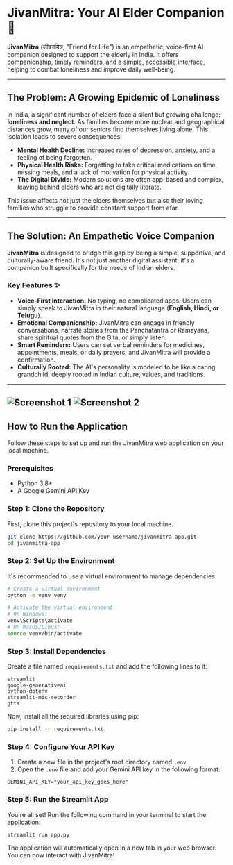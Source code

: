 # JivanMitra: Your AI Elder Companion 🤖

**JivanMitra** (जीवनमित्र, "Friend for Life") is an empathetic, voice-first AI companion designed to support the elderly in India. It offers companionship, timely reminders, and a simple, accessible interface, helping to combat loneliness and improve daily well-being.

-----

## The Problem: A Growing Epidemic of Loneliness

In India, a significant number of elders face a silent but growing challenge: **loneliness and neglect**. As families become more nuclear and geographical distances grow, many of our seniors find themselves living alone. This isolation leads to severe consequences:

  * **Mental Health Decline:** Increased rates of depression, anxiety, and a feeling of being forgotten.
  * **Physical Health Risks:** Forgetting to take critical medications on time, missing meals, and a lack of motivation for physical activity.
  * **The Digital Divide:** Modern solutions are often app-based and complex, leaving behind elders who are not digitally literate.

This issue affects not just the elders themselves but also their loving families who struggle to provide constant support from afar.

-----

## The Solution: An Empathetic Voice Companion

**JivanMitra** is designed to bridge this gap by being a simple, supportive, and culturally-aware friend. It's not just another digital assistant; it's a companion built specifically for the needs of Indian elders.

### Key Features ✨

  * **Voice-First Interaction:** No typing, no complicated apps. Users can simply speak to JivanMitra in their natural language (**English, Hindi, or Telugu**).
  * **Emotional Companionship:** JivanMitra can engage in friendly conversations, narrate stories from the Panchatantra or Ramayana, share spiritual quotes from the Gita, or simply listen.
  * **Smart Reminders:** Users can set verbal reminders for medicines, appointments, meals, or daily prayers, and JivanMitra will provide a confirmation.
  * **Culturally Rooted:** The AI's personality is modeled to be like a caring grandchild, deeply rooted in Indian culture, values, and traditions.

-----
![Screenshot 1](https://raw.githubusercontent.com/SiddardhaShayini/JivanMitra/main/Screenshot%202025-09-01%20113012.png)
![Screenshot 2](https://raw.githubusercontent.com/SiddardhaShayini/JivanMitra/main/Screenshot%202025-09-01%20113137.png)
-----
## How to Run the Application

Follow these steps to set up and run the JivanMitra web application on your local machine.

### Prerequisites

  * Python 3.8+
  * A Google Gemini API Key

### Step 1: Clone the Repository

First, clone this project's repository to your local machine.

```bash
git clone https://github.com/your-username/jivanmitra-app.git
cd jivanmitra-app
```

### Step 2: Set Up the Environment

It's recommended to use a virtual environment to manage dependencies.

```bash
# Create a virtual environment
python -m venv venv

# Activate the virtual environment
# On Windows:
venv\Scripts\activate
# On macOS/Linux:
source venv/bin/activate
```

### Step 3: Install Dependencies

Create a file named `requirements.txt` and add the following lines to it:

```
streamlit
google-generativeai
python-dotenv
streamlit-mic-recorder
gtts
```

Now, install all the required libraries using pip:

```bash
pip install -r requirements.txt
```

### Step 4: Configure Your API Key

1.  Create a new file in the project's root directory named `.env`.
2.  Open the `.env` file and add your Gemini API key in the following format:

<!-- end list -->

```
GEMINI_API_KEY="your_api_key_goes_here"
```

### Step 5: Run the Streamlit App

You're all set\! Run the following command in your terminal to start the application:

```bash
streamlit run app.py
```

The application will automatically open in a new tab in your web browser. You can now interact with JivanMitra\!
